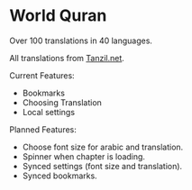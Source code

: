 # World Quran 

Over 100 translations in 40 languages.

All translations from [Tanzil.net](http://www.tanzil.net).

Current Features:
* Bookmarks
* Choosing Translation
* Local settings

Planned Features:
* Choose font size for arabic and translation.
* Spinner when chapter is loading.
* Synced settings (font size and translation).
* Synced bookmarks.
